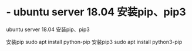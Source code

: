# - ubuntu server 18.04 安装pip、pip3
ubuntu server 18.04 安装pip、pip3

安装pip 
sudo apt install python-pip 
安装pip3 
sudo apt install python3-pip 
